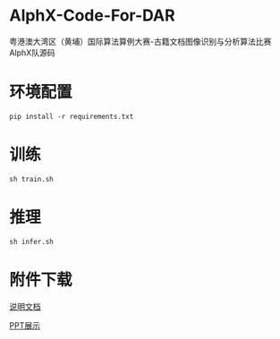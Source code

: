 # AlphX-Code-For-DAR
粤港澳大湾区（黄埔）国际算法算例大赛-古籍文档图像识别与分析算法比赛 AlphX队源码

# 环境配置
`pip install -r requirements.txt`
# 训练
`
sh train.sh
`
# 推理
`
sh infer.sh
`
# 附件下载
[说明文档](https://docs.qq.com/doc/DWk9IZ2JYVnNyc0hM)

[PPT展示](https://...)